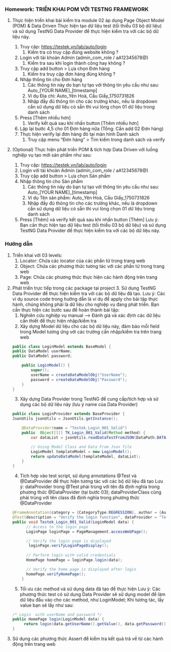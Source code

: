 ### Homework: TRIỂN KHAI POM VỚI TESTNG FRAMEWORK

1. Thực hiện triển khai bài kiểm tra module 02 áp dụng Page Object Model (POM) & Data Driven
Thực hiện tạo dữ liệu test (tối thiểu 03 bộ dữ liệu) và sử dụng TestNG Data Provider để thực hiện kiểm tra với các bộ dữ liệu này.
   1. Truy cập: https://testek.vn/lab/auto/login
      1. Kiểm tra có truy cập đúng website không ?
   2. Login với tài khoản Admin (admin_com_role / aA12345678@)
      1. Kiểm tra sau khi login thành công hay không ? 
   3. Truy cập add button > Lựa chọn Đơn hàng
      1. Kiểm tra truy cập đơn hàng đúng không ? 
   4. Nhập thông tin cho Đơn hàng 
      1. Các thông tin này do bạn tự tạo với thông tin yêu cầu như sau: Auto_[YOUR NAME]_[timestamp]
      2. Ví dụ Địa chỉ: Auto_Yên Hoà, Cầu Giấy_1750731826 
      3. Nhập đầy đủ thông tin cho các trường khác, nếu là dropdown cần sử dụng dữ liệu có sẵn thì vui lòng chọn 01 dữ liệu trong danh sách 
   5. Press [Thêm nhiều hơn]
      1. Verify kết quả sau khi nhấn button [Thêm nhiều hơn]
   6. Lặp lại bước 4,5 cho 01 Đơn hàng nữa (Tổng: Cần add 02 Đơn hàng)
   7. Thực hiện verify lại đơn hàng đó tại màn hình Danh sách 
      1. Truy cập menu “Đơn hàng” > Tìm kiếm trong danh sách và verify

2. (Optional) Thực hiện phát triển POM & tích hợp Data Driven với luồng nghiệp vụ tạo mới sản phẩm như sau:
   1. Truy cập: https://testek.vn/lab/auto/login
   2. Login với tài khoản Admin (admin_com_role / aA12345678@)
   3. Truy cập add button > Lựa chọn Sản phẩm
   4. Nhập thông tin cho Sản phẩm
      1. Các thông tin này do bạn tự tạo với thông tin yêu cầu như sau: Auto_[YOUR NAME]_[timestamp]
      2. Ví dụ Tên sản phẩm: Auto_Yên Hoà, Cầu Giấy_1750731826 
      3. Nhập đầy đủ thông tin cho các trường khác, nếu là dropdown cần sử dụng dữ liệu có sẵn thì vui lòng chọn 01 dữ liệu trong danh sách
   5. Press [Thêm] và verify kết quả sau khi nhấn button [Thêm]
Lưu ý: Bạn cân thực hiện tạo dữ liệu test (tối thiểu 03 bộ dữ liệu) và sử dụng TestNG Data Provider để thực hiện kiểm tra với các bộ dữ liệu này.
   

### Hướng dẫn
1. Triển khai với 03 levels:
   1. Locator: Chứa các locator của các phần tử trong trang web
   2. Object: Chứa các phương thức tương tác với các phần tử trong trang web
   3. Page: Chứa các phương thức thực hiện các hành động trên trang web
2. Phát triển trực tiếp trong các package tại project
   3. Sử dụng TestNG Data Provider để thực hiện kiểm tra với các bộ dữ liệu đã tạo. Lưu ý: Các ví dụ source code trong hướng dẫn là ví dụ để apply cho bài tập thực hành, chúng không phải là dữ liệu cho nghiệp vụ đang phát triển. Bạn cần thực hiện các bước sau để hoàn thành bài tập:
      1. Nghiên cứu nghiệp vụ manual --> Đánh giá và xác định các dữ liệu cần thiết để thực hiện nhập/kiểm tra
      2. Xây dựng Model dữ liệu cho các bộ dữ liệu này, đảm bảo mỗi field trong Model tương ứng với các trường cần nhập/kiểm tra trên trang web
      ```java
      public class LoginModel extends BaseModel {
      public DataModel userName;
      public DataModel password;
   
          public LoginModel() {
              super();
              userName = createDataModelObj("UserName");
              password = createDataModelObj("Password");
          }
      }
      ```
      3. Xây dựng Data Provider trong TestNG để cung cấp/tích hợp và sử dụng các bộ dữ liệu này (lưu ý name của Data Provider)
      ```java
      public class LoginProvider extends BaseProvider {
      JsonUtils jsonUtils = JsonUtils.getInstance();
   
          @DataProvider(name = "Testek_Login_001_Valid")
          public  Object[][] TK_Login_001_Valid(Method method) {
              var dataList = jsonUtils.readDataTestFromJSON(DataPath.DATA_LOGIN, method.getName());
   
              // Using Model Class and Data From Json file
              LoginModel templateModel = new LoginModel();
              return updateDataModel(templateModel, dataList);
          }
      }
      ```
      4. Tích hợp vào test script, sử dụng annotations @Test và @DataProvider để thực hiện tương tác với các bộ dữ liệu đã tạo
      Lưu ý: dataProvider trong @Test phải trùng với tên đã định nghĩa trong phương thức @DataProvider (tại bước 03); dataProviderClass cũng phải trùng với tên class đã định nghĩa trong phương thức @DataProvider
      ```java
      @FrameAnnotation(category = {CategoryType.REGRESSION}, author = {AuthorType.Vincent}, reviewer = {AuthorType.Vincent})
      @Test(description = "Verify the login function", dataProvider = "Testek_Login_001_Valid", dataProviderClass = LoginProvider.class)
      public void Testek_Login_001_Valid(LoginModel data) {
            // Access to the login page
            LoginPage loginPage = PageManagement.accessWebPage();
   
            // Verify the login page is displayed
             loginPage.verifyLoginPageDisplay();
            
            // Perform login with valid credentials
            HomePage homePage = loginPage.login(data);
   
            // Verify the home page is displayed after login
            homePage.verifyHomePage();
          }
      ```
      5. Tối ưu các method và sử dụng data đã tạo để thực hiện
      Lưu ý: Các phương thức test có sử dụng Data Provider sẽ sử dụng model để làm dữ liệu đầu vào cho các method, như LoginModel; Khi tương tác, lấy value bạn sẽ lấy như sau:
      ```java
      /* Login  with userName and password */
      public HomePage login(LoginModel data) {
           return login(data.getUserName().getValue(), data.getPassword().getValue());
      }
      ```
4. Sử dụng các phương thức Assert để kiểm tra kết quả trả về từ các hành động trên trang web


